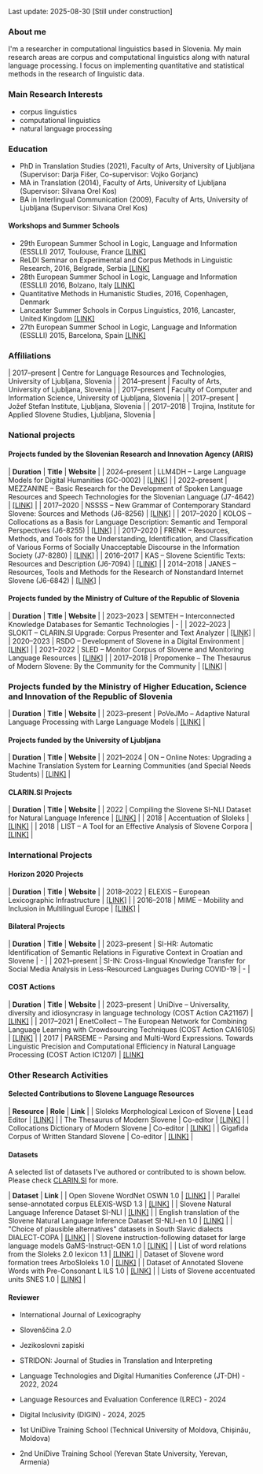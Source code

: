 Last update: 2025-08-30
[Still under construction]  

<!--![Image](jc_fri_profile.png)-->
### About me
I'm a researcher in computational linguistics based in Slovenia. My main research areas are corpus and computational linguistics along with natural language processing. I focus on implementing quantitative and statistical methods in the research of linguistic data.

<!--[SICRIS](https://cris.cobiss.net/ecris/si/sl/researcher/42448) | [Google Scholar](https://scholar.google.com/citations?user=n56k8E0AAAAJ&hl=en) | [ORCID](https://orcid.org/0000-0002-3037-6848) | [LinkedIn](https://si.linkedin.com/in/jaka-%C4%8Dibej-18575585) | [ResearchGate](https://www.researchgate.net/profile/Jaka-Cibej-2) -->

### Main Research Interests
- corpus linguistics
- computational linguistics
- natural language processing

### Education
- PhD in Translation Studies (2021), Faculty of Arts, University of Ljubljana (Supervisor: Darja Fišer, Co-supervisor: Vojko Gorjanc)
- MA in Translation (2014), Faculty of Arts, University of Ljubljana (Supervisor: Silvana Orel Kos)
- BA in Interlingual Communication (2009), Faculty of Arts, University of Ljubljana (Supervisor: Silvana Orel Kos)

#### Workshops and Summer Schools
- 29th European Summer School in Logic, Language and Information (ESSLLI) 2017, Toulouse, France [\[LINK\]](https://www.irit.fr/esslli2017/)
- ReLDI Seminar on Experimental and Corpus Methods in Linguistic Research, 2016, Belgrade, Serbia [\[LINK\]](https://reldi.spur.uzh.ch/hr-sr/seminari/seminar-1/)
- 28th European Summer School in Logic, Language and Information (ESSLLI) 2016, Bolzano, Italy [\[LINK\]](https://esslli2016.unibz.it/)
- Quantitative Methods in Humanistic Studies, 2016, Copenhagen, Denmark
- Lancaster Summer Schools in Corpus Linguistics, 2016, Lancaster, United Kingdom [\[LINK\]](https://wp.lancs.ac.uk/corpussummerschools/)
- 27th European Summer School in Logic, Language and Information (ESSLLI) 2015, Barcelona, Spain [\[LINK\]](http://www.esslli2015.org/)

### Affiliations

| 2017–present | Centre for Language Resources and Technologies, University of Ljubljana, Slovenia |
| 2014–present      | Faculty of Arts, University of Ljubljana, Slovenia |
| 2017–present   | Faculty of Computer and Information Science, University of Ljubljana, Slovenia |
| 2017–present   | Jožef Stefan Institute, Ljubljana, Slovenia        |
| 2017–2018   | Trojina, Institute for Applied Slovene Studies, Ljubljana, Slovenia        |

### National projects

#### Projects funded by the Slovenian Research and Innovation Agency (ARIS)

| **Duration**      | **Title** | **Website** |
| 2024–present      | LLM4DH – Large Language Models for Digital Humanities (GC-0002) | [\[LINK\]](https://www.cjvt.si/llm4dh/) |
| 2022–present      | MEZZANINE – Basic Research for the Development of Spoken Language Resources and Speech Technologies for the Slovenian Language (J7-4642) | [\[LINK\]](https://mezzanine.um.si/en/about-us/) |
| 2017–2020      | NSSSS – New Grammar of Contemporary Standard Slovene: Sources and Methods (J6-8256) | [\[LINK\]](https://slovnica.ijs.si/?lang=en) |
| 2017–2020      | KOLOS – Collocations as a Basis for Language Description: Semantic and Temporal Perspectives (J6-8255) | [\[LINK\]](https://www.cjvt.si/kolos/en/) |
| 2017–2020      | FRENK – Resources, Methods, and Tools for the Understanding, Identification, and Classification of Various Forms of Socially Unacceptable Discourse in the Information Society (J7-8280) | [\[LINK\]](https://nl.ijs.si/frenk/english/) |
| 2016–2017 | KAS – Slovene Scientific Texts: Resources and Description (J6-7094) | [\[LINK\]](https://nl.ijs.si/kas/english/) |
| 2014–2018 | JANES – Resources, Tools and Methods for the Research of Nonstandard Internet Slovene (J6-6842) | [\[LINK\]](https://nl.ijs.si/janes/english/) |

#### Projects funded by the Ministry of Culture of the Republic of Slovenia

| **Duration**      | **Title** | **Website** |
| 2023–2023      | SEMTEH – Interconnected Knowledge Databases for Semantic Technologies | - |
| 2022–2023      | SLOKIT – CLARIN.SI Upgrade: Corpus Presenter and Text Analyzer | [\[LINK\]](https://slokit.ijs.si/) |
| 2020–2023      | RSDO – Development of Slovene in a Digital Environment | [\[LINK\]](https://rsdo.slovenscina.eu/en) |
| 2021–2022      | SLED – Monitor Corpus of Slovene and Monitoring Language Resources | [\[LINK\]](https://sled.ijs.si/) |
| 2017–2018      | Propomenke – The Thesaurus of Modern Slovene: By the Community for the Community | [\[LINK\]](https://www.cjvt.si/promocija-sopomenk/) |

### Projects funded by the Ministry of Higher Education, Science and Innovation of the Republic of Slovenia
| **Duration** | **Title** | **Website** |
| 2023–present | PoVeJMo – Adaptive Natural Language Processing with Large Language Models | [\[LINK\]](https://www.cjvt.si/povejmo/en/project/) |

#### Projects funded by the University of Ljubljana

| **Duration**      | **Title** | **Website** |
| 2021–2024   | ON – Online Notes: Upgrading a Machine Translation System for Learning Communities (and Special Needs Students) |  [\[LINK\]](https://www.cjvt.si/online-notes/) |

#### CLARIN.SI Projects

| **Duration** | **Title** | **Website** |
| 2022 | Compiling the Slovene SI-NLI Dataset for Natural Language Inference | [\[LINK\]](https://www.clarin.si/info/storitve/projekti/#Ustvarjanje_slovenske_mnozice_SI-NLI_za_sklepanje_o_pomenskem_sosledju_besedil) |
| 2018 | Accentuation of Sloleks | [\[LINK\]](https://www.clarin.si/info/storitve/projekti/#Naglasevanje_leksikona_Sloleks) |
| 2018 | LIST – A Tool for an Effective Analysis of Slovene Corpora | [\[LINK\]](https://www.clarin.si/info/storitve/projekti/#Orodje_za_ucinkovito_analizo_slovenskih_korpusov) |

### International Projects

#### Horizon 2020 Projects

| **Duration**      | **Title** | **Website** |
| 2018–2022 | ELEXIS – European Lexicographic Infrastructure | [\[LINK\]](https://elex.is/) |
| 2016–2018 | MIME – Mobility and Inclusion in Multilingual Europe | [\[LINK\]](https://www.mime-project.org/) |

#### Bilateral Projects

| **Duration**      | **Title** | **Website** |
| 2023–present | SI-HR: Automatic Identification of Semantic Relations in Figurative Context in Croatian and Slovene | - |
| 2021–present | SI-IN: Cross-lingual Knowledge Transfer for Social Media Analysis in Less-Resourced Languages During COVID-19 | - |

#### COST Actions

| **Duration**  | **Title** | **Website** |
| 2023–present | UniDive – Universality, diversity and idiosyncrasy in language technology (COST Action CA21167) | [\[LINK\]](https://www.cost.eu/actions/CA21167/) |
| 2017–2021 | EnetCollect – The European Network for Combining Language Learning with Crowdsourcing Techniques (COST Action CA16105) | [\[LINK\]](http://enetcollect.eurac.edu/) |
| 2017 | PARSEME – Parsing and Multi-Word Expressions. Towards Linguistic Precision and Computational Efficiency in Natural Language Processing (COST Action IC1207) | [\[LINK\]](https://typo.uni-konstanz.de/parseme/)

### Other Research Activities

#### Selected Contributions to Slovene Language Resources

| **Resource**  | **Role** | **Link** |
| Sloleks Morphological Lexicon of Slovene | Lead Editor | [\[LINK\]](https://viri.cjvt.si/sloleks/eng/) |
| The Thesaurus of Modern Slovene | Co-editor | [\[LINK\]](https://viri.cjvt.si/sopomenke/eng/) |
| Collocations Dictionary of Modern Slovene | Co-editor | [\[LINK\]](https://viri.cjvt.si/kolokacije/eng/) |
| Gigafida Corpus of Written Standard Slovene | Co-editor  | [\[LINK\]](https://viri.cjvt.si/gigafida/) |

#### Datasets
A selected list of datasets I've authored or contributed to is shown below. Please check [CLARIN.SI](https://www.clarin.si/repository/xmlui/discover?filtertype=author&filter_relational_operator=equals&filter=%C4%8Cibej%2C+Jaka) for more.

| **Dataset** | **Link** |
| Open Slovene WordNet OSWN 1.0 | [\[LINK\]](http://hdl.handle.net/11356/1888) |
| Parallel sense-annotated corpus ELEXIS-WSD 1.3 | [\[LINK\]](http://hdl.handle.net/11356/2029) |
| Slovene Natural Language Inference Dataset SI-NLI | [\[LINK\]](http://hdl.handle.net/11356/1707) |
| English translation of the Slovene Natural Language Inference Dataset SI-NLI-en 1.0 | [\[LINK\]](http://hdl.handle.net/11356/1934) |
| "Choice of plausible alternatives" datasets in South Slavic dialects DIALECT-COPA | [\[LINK\]](http://hdl.handle.net/11356/1766) |
| Slovene instruction-following dataset for large language models GaMS-Instruct-GEN 1.0 | [\[LINK\]](http://hdl.handle.net/11356/1971) |
| List of word relations from the Sloleks 2.0 lexicon 1.1 | [\[LINK\]](http://hdl.handle.net/11356/1986) |
| Dataset of Slovene word formation trees ArboSloleks 1.0 | [\[LINK\]](http://hdl.handle.net/11356/2000) |
| Dataset of Annotated Slovene Words with Pre-Consonant L ILS 1.0 | [\[LINK\]](http://hdl.handle.net/11356/2025) |
| Lists of Slovene accentuated units SNES 1.0 | [\[LINK\]](http://hdl.handle.net/11356/2003) | 

#### Reviewer
* International Journal of Lexicography
* Slovenščina 2.0
* Jezikoslovni zapiski
* STRIDON: Journal of Studies in Translation and Interpreting

* Language Technologies and Digital Humanities Conference (JT-DH) - 2022, 2024
* Language Resources and Evaluation Conference (LREC) - 2024
* Digital Inclusivity (DIGIN) - 2024, 2025

* 1st UniDive Training School (Technical University of Moldova, Chișinău, Moldova)
* 2nd UniDive Training School (Yerevan State University, Yerevan, Armenia)

<!--
### Publications

[Link to COBISS]


## Welcome to GitHub Pages

You can use the [editor on GitHub](https://github.com/jakacibej/jakacibej.github.io/edit/main/index.md) to maintain and preview the content for your website in Markdown files.

Whenever you commit to this repository, GitHub Pages will run [Jekyll](https://jekyllrb.com/) to rebuild the pages in your site, from the content in your Markdown files.

### Markdown

Markdown is a lightweight and easy-to-use syntax for styling your writing. It includes conventions for

```markdown
Syntax highlighted code block

# Header 1
## Header 2
### Header 3

- Bulleted
- List

1. Numbered
2. List

**Bold** and _Italic_ and `Code` text

[Link](url) and ![Image](src)
```

For more details see [GitHub Flavored Markdown](https://guides.github.com/features/mastering-markdown/).

### Jekyll Themes

Your Pages site will use the layout and styles from the Jekyll theme you have selected in your [repository settings](https://github.com/jakacibej/jakacibej.github.io/settings). The name of this theme is saved in the Jekyll `_config.yml` configuration file.

### Support or Contact

Having trouble with Pages? Check out our [documentation](https://docs.github.com/categories/github-pages-basics/) or [contact support](https://support.github.com/contact) and we’ll help you sort it out.

-->
